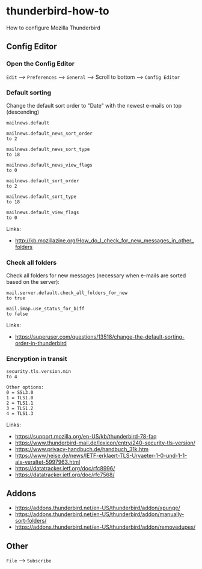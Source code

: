 # thunderbird-how-to
How to configure Mozilla Thunderbird

## Config Editor

### Open the Config Editor
`Edit` --> `Preferences` --> `General` --> Scroll to bottom --> `Config Editor`

### Default sorting
Change the default sort order to "Date" with the newest e-mails on top (descending)
```
mailnews.default

mailnews.default_news_sort_order
to 2

mailnews.default_news_sort_type
to 18

mailnews.default_news_view_flags
to 0

mailnews.default_sort_order
to 2

mailnews.default_sort_type
to 18

mailnews.default_view_flags
to 0
```

Links:
- http://kb.mozillazine.org/How_do_I_check_for_new_messages_in_other_folders

### Check all folders
Check all folders for new messages (necessary when e-mails are sorted based on the server):
```
mail.server.default.check_all_folders_for_new
to true

mail.imap.use_status_for_biff
to false
```

Links:
- https://superuser.com/questions/13518/change-the-default-sorting-order-in-thunderbird

### Encryption in transit
```
security.tls.version.min
to 4

Other options:
0 = SSL3.0
1 = TLS1.0
2 = TLS1.1
3 = TLS1.2
4 = TLS1.3
```

Links:
- https://support.mozilla.org/en-US/kb/thunderbird-78-faq
- https://www.thunderbird-mail.de/lexicon/entry/240-security-tls-version/
- https://www.privacy-handbuch.de/handbuch_31k.htm
- https://www.heise.de/news/IETF-erklaert-TLS-Urvaeter-1-0-und-1-1-als-veraltet-5997963.html
- https://datatracker.ietf.org/doc/rfc8996/
- https://datatracker.ietf.org/doc/rfc7568/

## Addons
- https://addons.thunderbird.net/en-US/thunderbird/addon/xpunge/
- https://addons.thunderbird.net/en-US/thunderbird/addon/manually-sort-folders/
- https://addons.thunderbird.net/en-US/thunderbird/addon/removedupes/


## Other
`File` --> `Subscribe`
